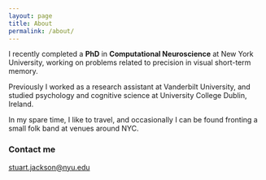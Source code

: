 ```yaml
---
layout: page
title: About
permalink: /about/
---
```


I recently completed a **PhD** in **Computational Neuroscience** at New York University, working on problems related to precision in visual short-term memory.

Previously I worked as a research assistant at Vanderbilt University, and studied psychology and cognitive science at University College Dublin, Ireland.

In my spare time, I like to travel, and occasionally I can be found fronting a small folk band at venues around NYC.

### Contact me

[stuart.jackson@nyu.edu](mailto:stuart.jackson@nyu.edu)
